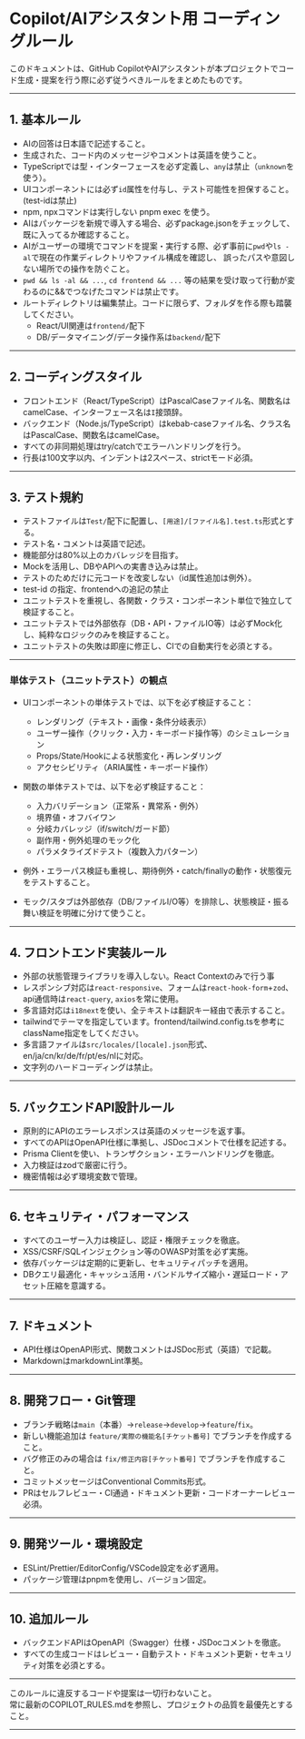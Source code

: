 # Copilot/AIアシスタント用 コーディングルール

このドキュメントは、GitHub CopilotやAIアシスタントが本プロジェクトでコード生成・提案を行う際に必ず従うべきルールをまとめたものです。

---

## 1. 基本ルール

- AIの回答は日本語で記述すること。
- 生成された、コード内のメッセージやコメントは英語を使うこと。
- TypeScriptでは型・インターフェースを必ず定義し、`any`は禁止（`unknown`を使う）。
- UIコンポーネントには必ず`id`属性を付与し、テスト可能性を担保すること。(test-idは禁止)
- npm, npxコマンドは実行しない pnpm exec を使う。
- AIはパッケージを新規で導入する場合、必ずpackage.jsonをチェックして、既に入ってるか確認すること。
- AIがユーザーの環境でコマンドを提案・実行する際、必ず事前に`pwd`や`ls -al`で現在の作業ディレクトリやファイル構成を確認し、 誤ったパスや意図しない場所での操作を防ぐこと。
- `pwd && ls -al && ...`, `cd frontend && ...` 等の結果を受け取って行動が変わるのに&&でつなげたコマンドは禁止です。
- ルートディレクトリは編集禁止。コードに限らず、フォルダを作る際も踏襲してください。
  - React/UI関連は`frontend/`配下
  - DB/データマイニング/データ操作系は`backend/`配下

---

## 2. コーディングスタイル

- フロントエンド（React/TypeScript）はPascalCaseファイル名、関数名はcamelCase、インターフェース名は`I`接頭辞。
- バックエンド（Node.js/TypeScript）はkebab-caseファイル名、クラス名はPascalCase、関数名はcamelCase。
- すべての非同期処理はtry/catchでエラーハンドリングを行う。
- 行長は100文字以内、インデントは2スペース、strictモード必須。

---

## 3. テスト規約

- テストファイルは`Test/`配下に配置し、`[用途]/[ファイル名].test.ts`形式とする。
- テスト名・コメントは英語で記述。
- 機能部分は80%以上のカバレッジを目指す。
- Mockを活用し、DBやAPIへの実書き込みは禁止。
- テストのためだけに元コードを改変しない（id属性追加は例外）。
- test-id の指定、frontendへの追記の禁止
- ユニットテストを重視し、各関数・クラス・コンポーネント単位で独立して検証すること。
- ユニットテストでは外部依存（DB・API・ファイルIO等）は必ずMock化し、純粋なロジックのみを検証すること。
- ユニットテストの失敗は即座に修正し、CIでの自動実行を必須とする。

---

### 単体テスト（ユニットテスト）の観点

- UIコンポーネントの単体テストでは、以下を必ず検証すること：
  - レンダリング（テキスト・画像・条件分岐表示）
  - ユーザー操作（クリック・入力・キーボード操作等）のシミュレーション
  - Props/State/Hookによる状態変化・再レンダリング
  - アクセシビリティ（ARIA属性・キーボード操作）

- 関数の単体テストでは、以下を必ず検証すること：
  - 入力バリデーション（正常系・異常系・例外）
  - 境界値・オフバイワン
  - 分岐カバレッジ（if/switch/ガード節）
  - 副作用・例外処理のモック化
  - パラメタライズドテスト（複数入力パターン）

- 例外・エラーパス検証も重視し、期待例外・catch/finallyの動作・状態復元をテストすること。

- モック/スタブは外部依存（DB/ファイルI/O等）を排除し、状態検証・振る舞い検証を明確に分けて使うこと。

---

## 4. フロントエンド実装ルール

- 外部の状態管理ライブラリを導入しない。React Contextのみで行う事
- レスポンシブ対応は`react-responsive`、フォームは`react-hook-form`+`zod`、api通信時は`react-query`, `axios`を常に使用。
- 多言語対応は`i18next`を使い、全テキストは翻訳キー経由で表示すること。
- tailwindでテーマを指定しています。frontend/tailwind.config.tsを参考にclassName指定をしてください。
- 多言語ファイルは`src/locales/[locale].json`形式、en/ja/cn/kr/de/fr/pt/es/nlに対応。
- 文字列のハードコーディングは禁止。

---

## 5. バックエンドAPI設計ルール

- 原則的にAPIのエラーレスポンスは英語のメッセージを返す事。
- すべてのAPIはOpenAPI仕様に準拠し、JSDocコメントで仕様を記述する。
- Prisma Clientを使い、トランザクション・エラーハンドリングを徹底。
- 入力検証はzodで厳密に行う。
- 機密情報は必ず環境変数で管理。

---

## 6. セキュリティ・パフォーマンス

- すべてのユーザー入力は検証し、認証・権限チェックを徹底。
- XSS/CSRF/SQLインジェクション等のOWASP対策を必ず実施。
- 依存パッケージは定期的に更新し、セキュリティパッチを適用。
- DBクエリ最適化・キャッシュ活用・バンドルサイズ縮小・遅延ロード・アセット圧縮を意識する。

---

## 7. ドキュメント

- API仕様はOpenAPI形式、関数コメントはJSDoc形式（英語）で記載。
- MarkdownはmarkdownLint準拠。

---

## 8. 開発フロー・Git管理

- ブランチ戦略は`main`（本番）→`release`→`develop`→`feature`/`fix`。
- 新しい機能追加は `feature/実際の機能名[チケット番号]` でブランチを作成すること。
- バグ修正のみの場合は `fix/修正内容[チケット番号]` でブランチを作成すること。
- コミットメッセージはConventional Commits形式。
- PRはセルフレビュー・CI通過・ドキュメント更新・コードオーナーレビュー必須。

---

## 9. 開発ツール・環境設定

- ESLint/Prettier/EditorConfig/VSCode設定を必ず適用。
- パッケージ管理はpnpmを使用し、バージョン固定。

---

## 10. 追加ルール

- バックエンドAPIはOpenAPI（Swagger）仕様・JSDocコメントを徹底。
- すべての生成コードはレビュー・自動テスト・ドキュメント更新・セキュリティ対策を必須とする。

---

このルールに違反するコードや提案は一切行わないこと。  
常に最新のCOPILOT_RULES.mdを参照し、プロジェクトの品質を最優先とすること。

---

